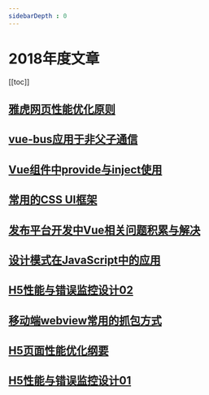 ```yaml
---
sidebarDepth : 0
---
```


# 2018年度文章

[[toc]]


## [雅虎网页性能优化原则](./雅虎网页性能优化原则.md)

## [vue-bus应用于非父子通信](./vue-bus应用于非父子通信.md)

## [Vue组件中provide与inject使用](./Vue组件中provide与inject使用.md)

## [常用的CSS UI框架](./常用的CSS-UI框架.md)

## [发布平台开发中Vue相关问题积累与解决](./发布平台开发中Vue相关问题积累与解决.md)

## [设计模式在JavaScript中的应用](./设计模式在JavaScript中的应用.md)

## [H5性能与错误监控设计02](./H5性能与错误监控设计02.md)

## [移动端webview常用的抓包方式](./移动端webview常用的抓包方式.md)

## [H5页面性能优化纲要](./H5页面性能优化纲要.md)

## [H5性能与错误监控设计01](./H5性能与错误监控设计01.md)
